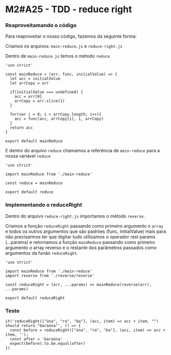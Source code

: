 # M2#A25 - TDD - reduce right

### Reaproveitamando o código

Para reaproveitar o nosso código, fazemos da seguinte forma:

Criamos os arquivos: `main-reduce.js` e `reduce-right.js`

Dentro de `main-reduce.js` temos o método `reduce`

```
'use strict'

const mainReduce = (arr, func, initialValue) => {
  let acc = initialValue
  let arrCopy = arr

  if(initialValue === undefined) {
    acc = arr[0]
    arrCopy = arr.slice(1)
  }

  for(var i = 0; i < arrCopy.length; i++){
    acc = func(acc, arrCopy[i], i, arrCopy)
  }
  return acc
}

export default mainReduce
```

E dentro do arquivo `reduce` chamamos a referência de `main-reduce` para a nossa variável `reduce`

```
'use strict'

import mainReduce from './main-reduce'

const reduce = mainReduce

export default reduce
```

### Implementando o reduceRight
Dentro do arquivo `reduce-right.js` importamos o método `reverse`. 

Criamos a função `reduceRight` passando como primeiro argumento o `array` e todos os outros argumentos que são padrões (func, initialValue) mais para não precisarmos ter que digitar tudo utilizamos o operador rest params (...params) e retornamos a função `mainReduce` passando como primeiro argumento o array reverso e o restante dos parâmetros passados como argumentos da funão `reduceRight`.

```
'use strict'

import mainReduce from './main-reduce'
import reverse from './reverse/reverse'

const reduceRight = (arr, ...params) => mainReduce(reverse(arr), ...params)

export default reduceRight
```

### Teste

```
it('reduceRight(["úna", "ra", "ba"], (acc, item) => acc + item, "") should return "baraúna"', () => {
  const before = reduceRight(["úna", "ra", "ba"], (acc, item) => acc + item, '');
  const after = 'baraúna'
  expect(before).to.be.equal(after)
})
```